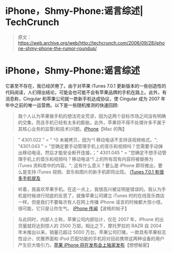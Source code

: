 # iPhone，Shmy-Phone:谣言综述| TechCrunch

> 原文：<https://web.archive.org/web/http://techcrunch.com/2006/09/28/iphone-shmy-phone-the-rumor-roundup/>

# iPhone，Shmy-Phone:谣言综述

它甚至不存在，我已经厌倦了。由于对苹果 iTunes 7.0.1 更新版本的一些创造性的代码阅读，人们得出结论，可能会也可能不会有苹果品牌的手机在路上。此外，有消息称，Cingular 和苹果公司就一款新手机达成协议，使 Cingular 成为 2007 年年中之前的唯一运营商。以下是一些随机推测的快速回顾:

> 我个人认为苹果做手机的想法完全荒谬，因为这两个目标市场之间没有明确的交集，而且手机已经有太多的膨胀。此外，苹果将不得不处理许多不属于其核心业务的监管(和技术)问题。[iPhone](https://web.archive.org/web/20130627213828/http://the.taoofmac.com/space/iPhone)【Mac 的陶】

> " 4301.022 " = " ^0 未被拷贝，因为^1 移动电话不支持该视频格式。"; "4301.043 " = "您确定要手动管理手机上的音乐和视频吗？您需要手动弹出移动电话，然后才能安全断开连接。；" 4301.045 " = "您确定不想手动管理手机上的音乐和视频吗？移动电话^1 上的所有现有内容将被替换为 iTunes 资料库中的内容。";
> 这有什么意义？要么是 iPhone 即将推出，要么是支持 iTunes 视频、音乐和图片的新手机即将出现。 [iTunes 7.0.1 有很多手机提及](https://web.archive.org/web/20130627213828/http://www.gizmodo.com/gadgets/cellphones/itunes-701-has-buttloads-of-mobile-phone-mentions-203780.php)

> 听着，我喜欢苹果手机。在这一点上，我很高兴被证明是错误的。我认为手机是时候进行彻底的反思了，就像苹果公司建立 iTunes 时的在线音乐商店一样。但是我们不要每次有人在网上传播 iPhone 谣言的时候都大惊小怪。很可能，它只是让你生气。 [iPhone 传闻](https://web.archive.org/web/20130627213828/http://pogue.blogs.nytimes.com/?p=145)【波格的帖子】

> 与此同时，内部人士称，苹果公司内部估计，仅在 2007 年，iPhone 的出货量就将达到惊人的 2500 万部。相比之下，摩托罗拉的 RAZR 自 2004 年末推出以来，销量已超过 5000 万台。苹果公司打赌，一款具有苹果标志性设计、优雅界面和 iPod 匹配功能的手机将对目前携带这两种设备的用户产生巨大吸引力。[苹果 iPhone 将在发布会上独家发布](https://web.archive.org/web/20130627213828/http://www.thinksecret.com/news/0609cingulariphone.html)【想想秘密】